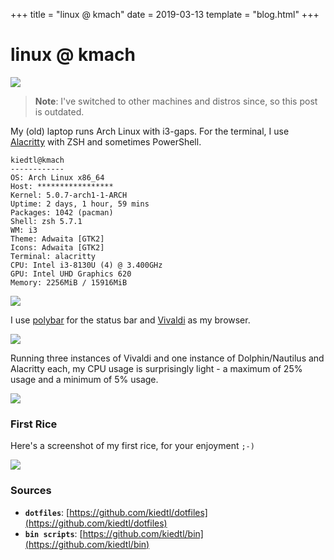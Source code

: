 +++
title = "linux @ kmach"
date = 2019-03-13
template = "blog.html"
+++

# linux @ kmach

![](https://i.redd.it/1frxqfwm6os21.jpg)

> **Note**: I've switched to other machines and distros since, so this post is outdated.

My (old) laptop runs Arch Linux with i3-gaps. For the terminal, I use [Alacritty](https://github.com/jwilm/alacritty) with ZSH and sometimes PowerShell.

```
kiedtl@kmach
------------
OS: Arch Linux x86_64
Host: *****************
Kernel: 5.0.7-arch1-1-ARCH
Uptime: 2 days, 1 hour, 59 mins
Packages: 1042 (pacman)
Shell: zsh 5.7.1
WM: i3
Theme: Adwaita [GTK2]
Icons: Adwaita [GTK2]
Terminal: alacritty
CPU: Intel i3-8130U (4) @ 3.400GHz
GPU: Intel UHD Graphics 620
Memory: 2256MiB / 15916MiB
```

![](https://preview.redd.it/zmc4y2f2h1y21.jpg?width=1024&auto=webp&s=9d2533008ab2ab4b3acfa89111aedf1a02457aa2)

I use [polybar](https://polybar.github.io) for the status bar and [Vivaldi](https://vivaldi.com) as my browser.

![](https://preview.redd.it/uxlmswllbt131.jpg?width=1024&auto=webp&s=5b881dce698e1c181246835652122943262a1320)

Running three instances of Vivaldi and one instance of Dolphin/Nautilus and Alacritty each, my CPU usage is surprisingly light - a maximum of 25% usage and a minimum of 5% usage.

<!--
Aaargh what was I thinking when I wrote this

It sounds strange, but I use(d) three different text editors, depending on what I am editing. For .NET, HTML, CSS, JavaScript, and other miscellaeneous tasks, I use Visual Studio Code. For Rust, shell scripts, PowerShell, I use Spacemacs. For quick tasks where I don't like to waste time starting up the editor, I use nano.
-->

![](https://preview.redd.it/u4tcf4vttmx21.jpg?width=1024&auto=webp&s=4157547bd4acbb246c8bb315cf81c703a15b55b8)

<!--
I've also configured i3-gaps to automatically set the wallpaper and terminal colors on startup. I have a directory of favourite wallpapers and use [pywal](https://github.com/dylanaraps/pywal) to do the job.
-->

### First Rice

Here's a screenshot of my first rice, for your enjoyment `;-)`

![](https://preview.redd.it/z1r3ny1q3qk21.png?width=1024&auto=webp&s=325d27e53ab3cb452960afad49ea9cb6c5a75e70)

### Sources
- **`dotfiles`**: [https://github.com/kiedtl/dotfiles](https://github.com/kiedtl/dotfiles)
- **`bin scripts`**: [https://github.com/kiedtl/bin](https://github.com/kiedtl/bin)
